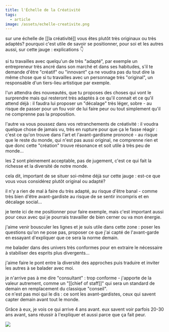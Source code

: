 ```yaml
---
title: l'Échelle de la Créativité
tags:
  - article
image: /assets/echelle-creativite.png
---
```

sur une échelle de [[la créativité]] vous êtes plutôt très originaux ou très adaptés? pourquoi c'est utile de savoir se positionner, pour soi et les autres aussi, sur cette jauge : explications 👇  
  
si tu travailles avec quelqu'un de très "adapté", par exemple un entrepreneur très ancré dans son marché et dans ses habitudes, s'il te demande d'être "créatif" ou "innovant" ça ne voudra pas du tout dire la même chose que si tu travailles avec un personnage très "original", un responsable d'un tiers-lieu artistique par exemple.  
  
l'un attendra des nouveautés, que tu proposes des choses qui vont le surprendre mais qui resteront très adaptés à ce qu'il connait et ce qu'il attend déjà : il faudra lui proposer un "décalage" très léger, sobre - au risque de passer pour un fou voir de lui faire peur ou tout simplement qu'il ne comprenne pas la proposition.  
  
l'autre va vous poussez dans vos retranchements de créativité : il voudra quelque chose de jamais vu, très en rupture pour que ça le fasse réagir : c'est ce qu'on trouve dans l'art et l'avant-gardisme prononcé - au risque que le reste du monde, qui n'est pas aussi original, ne comprenne rien et que donc cette "création" trouve résonance et soit utile à très peu de monde...  
  
les 2 sont pleinement acceptable, pas de jugement, c'est ce qui fait la richesse et la diversité de notre monde.  
  
cela dit, important de se situer soi-même déjà sur cette jauge : est-ce que vous vous considérez plutôt original ou adapté?  
  
il n'y a rien de mal à faire du très adapté, au risque d'être banal - comme très bien d'être avant-gardiste au risque de se sentir incompris et en décalage social...  
  
je tente ici de me positionner pour faire exemple, mais c'est important aussi pour ceux avec qui je pourrais travailler de bien cerner ou va mon énergie.  
  
j'aime venir bousculer les lignes et je suis utile dans cette zone : poser les questions qu'on ne pose pas, proposer ce que j'ai capté de l'avant-garde en essayant d'expliquer que ce sera la norme demain.
  
me balader dans des univers très conformes pour en extraire le nécessaire à stabiliser des esprits plus divergents...  
  
j'aime faire le pont entre la diversité des approches puis traduire et inviter les autres à se balader avec moi.  
  
je n'arrive pas à me dire "consultant" : trop conforme - j'apporte de la valeur autrement, comme un "[[chief of staff]]" qui sera un standard de demain en remplacement du classique "conseil".  
ce n'est pas moi qui le dis : ce sont les avant-gardistes, ceux qui savent capter demain avant tout le monde.  
  
Grâce à eux, je vois ce qui arrive 4 ans avant. eux savent voir parfois 20-30 ans avant, sans réussir à l'expliquer et aussi parce que ça fait peur.

![]({{page.image}})